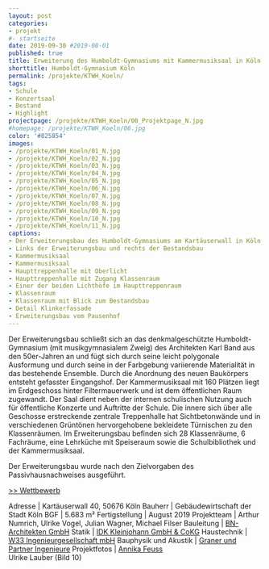 ```yaml
---
layout: post
categories:
- projekt
#- startseite
date: 2019-09-30 #2019-08-01
published: true
title: Erweiterung des Humboldt-Gymnasiums mit Kammermusiksaal in Köln
shorttitle: Humboldt-Gymnasium Köln
permalink: /projekte/KTWH_Koeln/
tags: 
- Schule
- Konzertsaal
- Bestand
- Highlight
projectpage: /projekte/KTWH_Koeln/00_Projektpage_N.jpg
#homepage: /projekte/KTWH_Koeln/06.jpg
color: '#825854'
images:
- /projekte/KTWH_Koeln/01_N.jpg
- /projekte/KTWH_Koeln/02_N.jpg
- /projekte/KTWH_Koeln/03_N.jpg
- /projekte/KTWH_Koeln/04_N.jpg
- /projekte/KTWH_Koeln/05_N.jpg
- /projekte/KTWH_Koeln/06_N.jpg
- /projekte/KTWH_Koeln/07_N.jpg
- /projekte/KTWH_Koeln/08_N.jpg
- /projekte/KTWH_Koeln/09_N.jpg
- /projekte/KTWH_Koeln/10_N.jpg
- /projekte/KTWH_Koeln/11_N.jpg
captions:
- Der Erweiterungsbau des Humboldt-Gymnasiums am Kartäuserwall in Köln
- Links der Erweiterungsbau und rechts der Bestandsbau
- Kammermusiksaal
- Kammermusiksaal
- Haupttreppenhalle mit Oberlicht
- Haupttreppenhalle mit Zugang Klassenraum
- Einer der beiden Lichthöfe im Haupttreppenraum 
- Klassenraum
- Klassenraum mit Blick zum Bestandsbau
- Detail Klinkerfassade
- Erweiterungsbau vom Pausenhof
---
```


Der Erweiterungsbau schließt sich an das denkmalgeschützte Humboldt-Gymnasium (mit musikgymnasialem Zweig) des Architekten Karl Band aus den 50er-Jahren an und fügt sich durch seine leicht polygonale Ausformung und durch seine in der Farbgebung variierende Materialität in das bestehende Ensemble. Durch die Anordnung des neuen Baukörpers entsteht gefasster Eingangshof. Der Kammermusiksaal mit 160 Plätzen liegt im Erdgeschoss hinter Filtermauerwerk und ist dem öffentlichen Raum zugewandt. Der Saal dient neben der internen schulischen Nutzung auch für öffentliche Konzerte und Auftritte der Schule. Die innere sich über alle Geschosse erstreckende zentrale Treppenhalle hat Sichtbetonwände und in verschiedenen Grüntönen hervorgehobene bekleidete Türnischen zu den Klassenräumen. Im Erweiterungsbau befinden sich 28 Klassenräume, 6 Fachräume, eine Lehrküche mit Speiseraum sowie die Schulbibliothek und der Kammermusiksaal. 

Der Erweiterungsbau wurde nach den Zielvorgaben des Passivhausnachweises ausgeführt.

[\>> Wettbewerb](../projekte/WBW_KTWH_Koeln/)

Adresse					|		Kartäuserwall 40, 50676 Köln
Bauherr					|		Gebäudewirtschaft der Stadt Köln
BGF						|		5.683 m²
Fertigstellung			|		August 2019
Projektteam				|		Arthur Numrich, Ulrike Vogel, Julian Wagner, Michael Filser
Bauleitung 				|		[BN-Architekten GmbH](https://bn-a.de/home/)
Statik 					| 		[IDK Kleinjohann GmbH & CoKG](http://www.idk-koeln.de/home/)
Haustechnik 			| 		[W33 Ingenieurgesellschaft mbH](https://www.w33-berlin.de)
Bauphysik und Akustik 	| 		[Graner und Partner Ingenieure](http://www.graner-ingenieure.de)
Projektfotos			|		[Annika Feuss](https://annikafeuss.com)<br /> Ulrike Lauber (Bild 10)